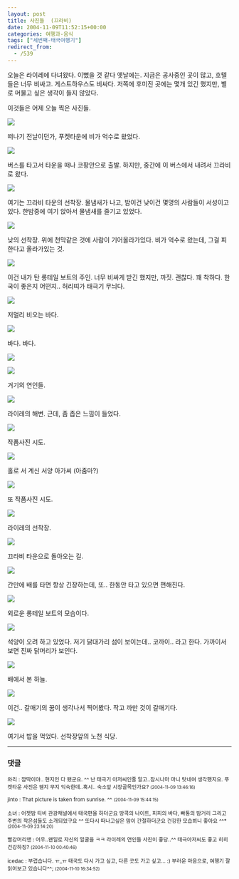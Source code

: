 ```yaml
---
layout: post
title: 사진들  (끄라비)
date: 2004-11-09T11:52:15+00:00
categories: 여행과-음식
tags: ["세번째-태국여행기"]
redirect_from:
  - /539
---
```


오늘은 라이레에 다녀왔다. 이뻤을 것 같다 옛날에는. 지금은 공사중인 곳이 많고, 호텔들은 너무 비싸고. 게스트하우스도 비싸다. 저쪽에 후미진 곳에는 몇개 있긴 했지만, 별로 머물고 싶은 생각이 들지 않았다.

이것들은 어제 오늘 찍은 사진들.

![ ](/assets/media/uploads_2004_11_PICT1742.jpg)

떠나기 전날이던가, 푸켓타운에 비가 억수로 왔었다.

![ ](/assets/media/uploads_2004_11_PICT1765.jpg)

버스를 타고서 타운을 떠나 코팡안으로 출발. 하지만, 중간에 이 버스에서 내려서 끄라비로 왔다.

![ ](/assets/media/uploads_2004_11_PICT1774.jpg)

여기는 끄라비 타운의 선착장. 물냄새가 나고, 밤이건 낮이건 몇명의 사람들이 서성이고 있다. 한밤중에 여기 앉아서 물냄새를 즐기고 있었다.

![ ](/assets/media/uploads_2004_11_PICT1792.jpg)

낮의 선착장. 위에 천막같은 것에 사람이 기어올라가있다. 비가 억수로 왔는데, 그걸 피한다고 올라가있는 것.

![ ](/assets/media/uploads_2004_11_PICT1793.jpg)

이건 내가 탄 롱테일 보트의 주인. 너무 비싸게 받긴 했지만, 까짓. 괜찮다. 꽤 착하다. 한국이 좋은지 어떤지.. 허리띠가 태극기 무늬다.

![ ](/assets/media/uploads_2004_11_PICT1807.jpg)

저멀리 비오는 바다.

![ ](/assets/media/uploads_2004_11_PICT1811.jpg)

바다. 바다.

![ ](/assets/media/uploads_2004_11_PICT1836.jpg)

![ ](/assets/media/uploads_2004_11_PICT1829.jpg)

거기의 연인들.

![ ](/assets/media/uploads_2004_11_PICT1839.jpg)

라이레의 해변. 근데, 좀 좁은 느낌이 들었다.

![ ](/assets/media/uploads_2004_11_PICT1848.jpg)

작품사진 시도.

![ ](/assets/media/uploads_2004_11_PICT1843.jpg)

홀로 서 계신 서양 아가씨 (아줌마?)

![ ](/assets/media/uploads_2004_11_PICT1849.jpg)

또 작품사진 시도.

![ ](/assets/media/uploads_2004_11_PICT1849.jpg)

라이레의 선착장.

![ ](/assets/media/uploads_2004_11_PICT1860.jpg)

끄라비 타운으로 돌아오는 길.

![ ](/assets/media/uploads_2004_11_PICT1861.jpg)

간만에 배를 타면 항상 긴장하는데, 또.. 한동안 타고 있으면 편해진다.

![ ](/assets/media/uploads_2004_11_PICT1871.jpg)

외로운 롱테일 보트의 모습이다.

![ ](/assets/media/uploads_2004_11_PICT1876.jpg)

석양이 오려 하고 있었다. 저기 닭대가리 섬이 보이는데.. 코까이.. 라고 한다. 가까이서보면 진짜 닭머리가 보인다.

![ ](/assets/media/uploads_2004_11_PICT1889.jpg)

배에서 본 하늘.

![ ](/assets/media/uploads_2004_11_PICT1892.jpg)

이건.. 갈매기의 꿈이 생각나서 찍어봤다. 작고 까만 것이 갈매기다.

![ ](/assets/media/uploads_2004_11_PICT1899.jpg)

여기서 밥을 먹었다. 선착장앞의 노천 식당.

* * *

### 댓글



<!--- cmt:906 --->
<!--- mail: --->
<!--- parent:0 --->

<small class=comment>와리 : 깜딱이야..  현지인 다 됐군요. ^^ 난 태극기 아저씨인줄 알고..잠시나마 마니 탓네여 생각했지요. 푸켓타운 사진은 웬지 무지 익숙한데..혹시.. 숙소앞 시장골목인가요? <small>(2004-11-09 13:46:16)</small></small>


<!--- cmt:907 --->
<!--- mail: --->
<!--- parent:0 --->

<small class=comment>jinto : That picture is taken from sunrise. ^^ <small>(2004-11-09 15:44:15)</small></small>


<!--- cmt:908 --->
<!--- mail: --->
<!--- parent:0 --->

<small class=comment>소녀 : 어젯밤 티비 관광채널에서 태국편을 하더군요 방콕의 나이트, 피피의 바다, 빠통의 밤거리 그리고 주변의 작은섬들도 소개되었구요 ^^ 또다시 떠나고싶은 맘이 간절하더군요 건강한 모습뵈니 좋아요 ^^* <small>(2004-11-09 23:14:20)</small></small>


<!--- cmt:909 --->
<!--- mail: --->
<!--- parent:0 --->

<small class=comment>빨강머리앤 : 어우..왠일로 자신의 얼굴을 ㅋㅋ 라이레의 연인들 사진이 좋당..^^ 태극아저씨도 좋고 히히 건강하징? <small>(2004-11-10 00:40:46)</small></small>


<!--- cmt:910 --->
<!--- mail: --->
<!--- parent:0 --->

<small class=comment>icedac : 부럽습니다. ㅠ_ㅠ   태국도 다시 가고 싶고, 다른 곳도 가고 싶고... :)   부러운 마음으로, 여행기 잘 읽어보고 있습니다^^; <small>(2004-11-10 16:34:52)</small></small>

